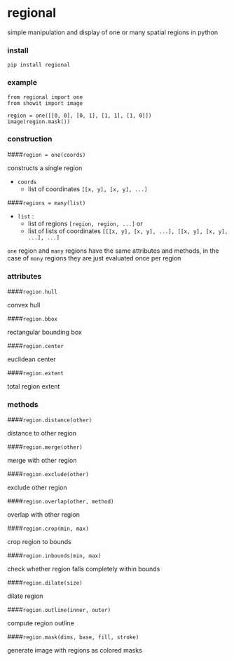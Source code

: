 # regional

simple manipulation and display of one or many spatial regions in python

### install

```
pip install regional
```

### example

```
from regional import one
from showit import image

region = one([[0, 0], [0, 1], [1, 1], [1, 0]])
image(region.mask())
```

### construction

####`region = one(coords)`

constructs a single region 

- `coords`
	- list of coordinates `[[x, y], [x, y], ...]`

####`regions = many(list)`

- `list` : 
	- list of regions `[region, region, ...]` or 
	- list of lists of coordinates `[[[x, y], [x, y], ...], [[x, y], [x, y], ...], ...]`

`one` region and `many` regions have the same attributes and methods, in the case of `many` regions they are just evaluated once per region

### attributes

####`region.hull`

convex hull

####`region.bbox`

rectangular bounding box

####`region.center`

euclidean center

####`region.extent`

total region extent

### methods

####`region.distance(other)`

distance to other region

####`region.merge(other)`

merge with other region

####`region.exclude(other)`

exclude other region

####`region.overlap(other, method)`

overlap with other region

####`region.crop(min, max)`

crop region to bounds

####`region.inbounds(min, max)`

check whether region falls completely within bounds

####`region.dilate(size)`

dilate region 

####`region.outline(inner, outer)`

compute region outline

####`region.mask(dims, base, fill, stroke)`

generate image with regions as colored masks
